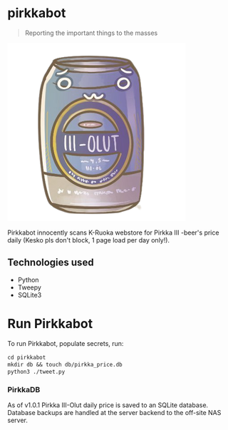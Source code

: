 # pirkkabot
> Reporting the important things to the masses

![pirkka-kun](pirkkabot.png)

Pirkkabot innocently scans K-Ruoka webstore for Pirkka III -beer's price daily (Kesko pls don't block, 1 page load per day only!).

## Technologies used

- Python
- Tweepy
- SQLite3

# Run Pirkkabot

To run Pirkkabot, populate secrets, run:

```shell
cd pirkkabot
mkdir db && touch db/pirkka_price.db
python3 ./tweet.py
```

### PirkkaDB

As of v1.0.1 Pirkka III-Olut daily price is saved to an SQLite database.
Database backups are handled at the server backend to the off-site NAS server.
